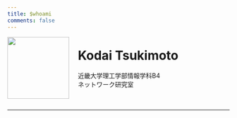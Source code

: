 ```yaml
---
title: $whoami 
comments: false 
---
```


<img src="/img/otaku.jpg" width="140px" style="float: left;">
<div style="padding-left: 160px;">
    <h1>Kodai Tsukimoto</h1>
    近畿大学理工学部情報学科B4
    <br>
    ネットワーク研究室
</div>
<br>
<br>
<hr>